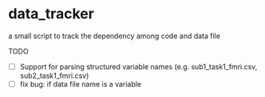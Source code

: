 # data_tracker
a small script to track the dependency among code and data file

TODO
- [ ] Support for parsing structured variable names (e.g. sub1_task1_fmri.csv, sub2_task1_fmri.csv)
- [ ] fix bug: if data file name is a variable

